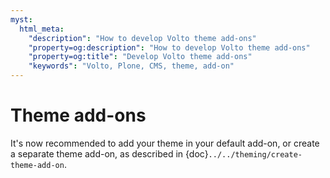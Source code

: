 ```yaml
---
myst:
  html_meta:
    "description": "How to develop Volto theme add-ons"
    "property=og:description": "How to develop Volto theme add-ons"
    "property=og:title": "Develop Volto theme add-ons"
    "keywords": "Volto, Plone, CMS, theme, add-on"
---
```


# Theme add-ons

It's now recommended to add your theme in your default add-on, or create a separate theme add-on, as described in {doc}`../../theming/create-theme-add-on`.
